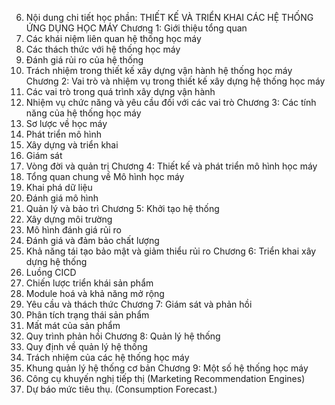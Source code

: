 6. Nội dung chi tiết học phần: THIẾT KẾ VÀ TRIỂN KHAI CÁC HỆ THỐNG ỨNG DỤNG HỌC MÁY Chương 1: Giới thiệu tổng quan
1. Các khái niệm liên quan hệ thống học máy
2. Các thách thức với hệ thống học máy
3. Đánh giá rủi ro của hệ thống
4. Trách nhiệm trong thiết kế xây dựng vận hành hệ thống học máy Chương 2: Vai trò và nhiệm vụ trong thiết kế xây dựng hệ thống học máy
1. Các vai trò trong quá trình xây dựng vận hành
2. Nhiệm vụ chức năng và yêu cầu đối với các vai trò Chương 3: Các tính năng của hệ thống học máy
1. Sơ lược về học máy
2. Phát triển mô hình
3. Xây dựng và triển khai
4. Giám sát
5. Vòng đời và quản trị Chương 4: Thiết kế và phát triển mô hình học máy
1. Tổng quan chung về Mô hình học máy
2. Khai phá dữ liệu
3. Đánh giá mô hình
4. Quản lý và bảo trì Chương 5: Khởi tạo hệ thống
1. Xây dựng môi trường
2. Mô hình đánh giá rủi ro
3. Đánh giá và đảm bảo chất lượng
4. Khả năng tái tạo bảo mật và giảm thiểu rủi ro Chương 6: Triển khai xây dựng hệ thống
1. Luồng CICD
2. Chiến lược triển khái sản phẩm
3. Module hoá và khả năng mở rộng
4. Yêu cầu và thách thức
Chương 7: Giám sát và phản hồi
1. Phân tích trạng thái sản phẩm
2. Mất mát của sản phẩm
3. Quy trình phản hồi Chương 8: Quản lý hệ thống
1. Quy định về quản lý hệ thống
2. Trách nhiệm của các hệ thống học máy
3. Khung quản lý hệ thống cơ bản Chương 9: Một số hệ thống học máy
1. Công cụ khuyến nghị tiếp thị (Marketing Recommendation Engines)
2. Dự báo mức tiêu thụ. (Consumption Forecast.)

